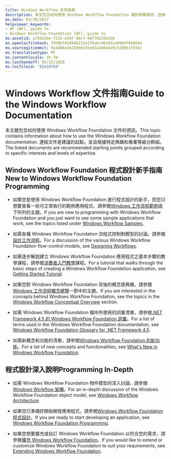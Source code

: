 ```yaml
---
title: Windows Workflow 文件指南
description: 本文包含如何使用 Windows Workflow Foundation 檔的相關資訊，並根據興趣和專長層級來分組。
ms.date: 03/30/2017
helpviewer_keywords:
- WF [WF], guide to
- Windows Workflow Foundation [WF], guide to
ms.assetid: a75025be-f225-430f-90cf-98f7022db436
ms.openlocfilehash: f9d9bf834946233e176abc463d31a99d476b86be
ms.sourcegitcommit: 9a4488a3625866335e83a20da5e9c5286b1f034c
ms.translationtype: MT
ms.contentlocale: zh-TW
ms.lasthandoff: 05/15/2020
ms.locfileid: "83419768"
---
```

# <a name="guide-to-the-windows-workflow-documentation"></a><span data-ttu-id="6b00c-103">Windows Workflow 文件指南</span><span class="sxs-lookup"><span data-stu-id="6b00c-103">Guide to the Windows Workflow Documentation</span></span>
<span data-ttu-id="6b00c-104">本主題包含如何使用 Windows Workflow Foundation 文件的資訊。</span><span class="sxs-lookup"><span data-stu-id="6b00c-104">This topic contains information about how to use the Windows Workflow Foundation documentation.</span></span> <span data-ttu-id="6b00c-105">連結文件是建議的起點，並且根據特定興趣和專業等級分群組。</span><span class="sxs-lookup"><span data-stu-id="6b00c-105">The linked documents are recommended starting points grouped according to specific interests and levels of expertise.</span></span>  
  
## <a name="new-to-windows-workflow-foundation-programming"></a><span data-ttu-id="6b00c-106">Windows Workflow Foundation 程式設計新手指南</span><span class="sxs-lookup"><span data-stu-id="6b00c-106">New to Windows Workflow Foundation Programming</span></span>  
  
- <span data-ttu-id="6b00c-107">如果您是使用 Windows Workflow Foundation 進行程式設計的新手，而您只想要查看一些可正常執行的範例應用程式，請參閱[Windows 工作流程範例](./samples/index.md)底下所列的主題。</span><span class="sxs-lookup"><span data-stu-id="6b00c-107">If you are new to programming with Windows Workflow Foundation and you just want to see some sample applications that work, see the topics listed under [Windows Workflow Samples](./samples/index.md).</span></span>  
  
- <span data-ttu-id="6b00c-108">如需各種 Windows Workflow Foundation 流程式控制制模型的討論，請參閱[設計工作流程](designing-workflows.md)。</span><span class="sxs-lookup"><span data-stu-id="6b00c-108">For a discussion of the various Windows Workflow Foundation flow-control models, see [Designing Workflows](designing-workflows.md).</span></span>  
  
- <span data-ttu-id="6b00c-109">如需逐步解說建立 Windows Workflow Foundation 應用程式之基本步驟的教學課程，請參閱[消費者入門教學](getting-started-tutorial.md)課程。</span><span class="sxs-lookup"><span data-stu-id="6b00c-109">For a tutorial that walks through the basic steps of creating a Windows Workflow Foundation application, see [Getting Started Tutorial](getting-started-tutorial.md).</span></span>  
  
- <span data-ttu-id="6b00c-110">如果您對 Windows Workflow Foundation 背後的概念感興趣，請參閱[Windows 工作流程概念總覽](conceptual-overview.md)一節中的主題。</span><span class="sxs-lookup"><span data-stu-id="6b00c-110">If you are interested in the concepts behind Windows Workflow Foundation, see the topics in the [Windows Workflow Conceptual Overview](conceptual-overview.md) section.</span></span>  
  
- <span data-ttu-id="6b00c-111">如需 Windows Workflow Foundation 檔中所使用的詞彙清單，請參閱[.NET Framework 4.5 的 Windows Workflow Foundation 詞彙](glossary.md)。</span><span class="sxs-lookup"><span data-stu-id="6b00c-111">For a list of terms used in the Windows Workflow Foundation documentation, see [Windows Workflow Foundation Glossary for .NET Framework 4.5](glossary.md).</span></span>  
  
- <span data-ttu-id="6b00c-112">如需新概念和功能的清單，請參閱[Windows Workflow Foundation 的新功能](whats-new.md)。</span><span class="sxs-lookup"><span data-stu-id="6b00c-112">For a list of new concepts and functionalities, see [What's New in Windows Workflow Foundation](whats-new.md).</span></span>  
  
## <a name="programming-in-depth"></a><span data-ttu-id="6b00c-113">程式設計深入說明</span><span class="sxs-lookup"><span data-stu-id="6b00c-113">Programming In-Depth</span></span>  
  
- <span data-ttu-id="6b00c-114">如需 Windows Workflow Foundation 物件模型的深入討論，請參閱[Windows Workflow 架構](architecture.md)。</span><span class="sxs-lookup"><span data-stu-id="6b00c-114">For an in-depth discussion of the Windows Workflow Foundation object model, see [Windows Workflow Architecture](architecture.md).</span></span>  
  
- <span data-ttu-id="6b00c-115">如果您已準備好開始開發應用程式，請參閱[Windows Workflow Foundation 程式設計](programming.md)。</span><span class="sxs-lookup"><span data-stu-id="6b00c-115">If you are ready to start developing an application, see [Windows Workflow Foundation Programming](programming.md).</span></span>  
  
- <span data-ttu-id="6b00c-116">如果您想要擴充或自訂 Windows Workflow Foundation 以符合您的需求，請參閱[擴充 Windows Workflow Foundation](extend.md)。</span><span class="sxs-lookup"><span data-stu-id="6b00c-116">If you would like to extend or customize Windows Workflow Foundation to suit your requirements, see [Extending Windows Workflow Foundation](extend.md).</span></span>
